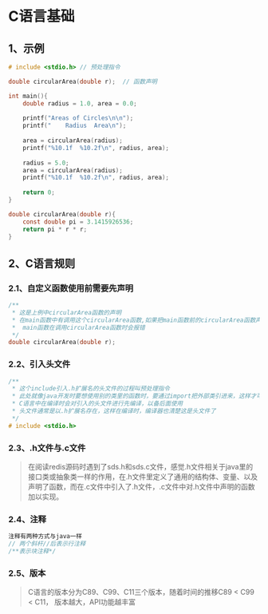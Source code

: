 # C语言基础

## 1、示例

```c
# include <stdio.h> // 预处理指令

double circularArea(double r);  // 函数声明

int main(){
	double radius = 1.0, area = 0.0;
	
	printf("Areas of Circles\n\n");
	printf("    Radius 	Area\n");
	
	area = circularArea(radius);
	printf("%10.1f  %10.2f\n", radius, area);
	
	radius = 5.0;
	area = circularArea(radius);
	printf("%10.1f  %10.2f\n", radius, area);
	
	return 0;
}

double circularArea(double r){
	const double pi = 3.1415926536;
	return pi * r * r;
}
```

## 2、C语言规则

### 2.1、自定义函数使用前需要先声明

```c
/**
 * 这是上例中circularArea函数的声明
 * 在main函数中有调用这个circularArea函数,如果把main函数前的circularArea函数声明省略掉，
 *  main函数在调用circularArea函数时会报错
 */
double circularArea(double r);  
```

### 2.2、引入头文件

```c
/**
 * 这个include引入.h扩展名的头文件的过程叫预处理指令
 * 此处就像java开发时要想使用别的类里的函数时，要通过import把外部类引进来，这样才可以在本类中使用外部类的函数是一个道理
 * C语言中在编译时会对引入的头文件进行先编译，以备后面使用
 * 头文件通常是以.h扩展名存在，这样在编译时，编译器也清楚这是头文件了
 */
# include <stdio.h> 
```

### 2.3、.h文件与.c文件

> 在阅读redis源码时遇到了sds.h和sds.c文件，感觉.h文件相关于java里的接口类或抽象类一样的作用，在.h文件里定义了通用的结构体、变量、以及声明了函数，而在.c文件中引入了.h文件，.c文件中对.h文件中声明的函数加以实现。

### 2.4、注释

```c
注释有两种方式与java一样
// 两个斜杆//后表示行注释
/**表示块注释*/
```

### 2.5、版本

> C语言的版本分为C89、C99、C11三个版本，随着时间的推移C89 < C99 < C11， 版本越大，API功能越丰富

